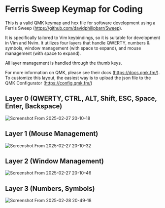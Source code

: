 # Ferris Sweep Keymap for Coding
This is a valid QMK keymap and hex file for software development using a Ferris Sweep (https://github.com/davidphilipbarr/Sweep).

It is specifically tailored to Vim keybindings, so it is suitable for development in Vim and Nvim. It utilizes four layers that handle QWERTY, numbers & symbols, window management (with space to expand), and mouse management (with space to expand).

All layer management is handled through the thumb keys.

For more information on QMK, please see their docs (https://docs.qmk.fm/). To customize this layout, the easiest way is to upload the json file to the QMK Configurator (https://config.qmk.fm/)

## Layer 0 (QWERTY, CTRL, ALT, Shift, ESC, Space, Enter, Backspace)
![Screenshot From 2025-02-27 20-10-18](https://github.com/user-attachments/assets/9e6a61eb-46df-40a0-9833-aeb034621c59)

## Layer 1 (Mouse Management)
![Screenshot From 2025-02-27 20-10-32](https://github.com/user-attachments/assets/da69c061-e579-4636-826f-bdf2ea07760b)

## Layer 2 (Window Management)
![Screenshot From 2025-02-27 20-10-46](https://github.com/user-attachments/assets/9ae0ee3b-1465-44ae-8352-2be5f758cc63)

## Layer 3 (Numbers, Symbols)
![Screenshot From 2025-02-28 20-49-18](https://github.com/user-attachments/assets/dcc1a67d-1289-432f-8883-cc8391ad5e75)

